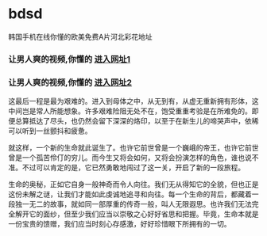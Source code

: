 # bdsd
韩国手机在线你懂的欧美免费A片河北彩花地址
                 
### 让男人爽的视频,你懂的  [进入网址1](https://jaakcc.com/?444)

### 让男人爽的视频,你懂的  [进入网址2](https://jaamcc.com/?444)
                       
这最后一程是最为艰难的。进入到母体之中，从无到有，从虚无重新拥有形体，这中间岂是常人所能想象。许多艰难险阻无处不在，饱受重重考验是在所难免的。即便总算抵达了尽头，也仍然会留下深深的烙印，以至于在新生儿的啼哭声中，依稀可以听到一丝颤抖和疲惫。

就这样，一个新的生命就此诞生了。也许它前世曾是一个巍峨的帝王，也许它前世曾是一个孤苦伶仃的穷儿。而今生又将会如何，又将会扮演怎样的角色，谁也说不准。不过可以肯定的是，它已然勇敢地闯过了这一关，开启了新的一段旅程。

生命的奥秘，正如它自身一般神奇而令人向往。我们无从得知它的全貌，但也正是这份未解之谜，让我们才能如此虔诚地追寻和向往。每一个生命的背后，都藏着一段独一无二的故事，就如同一部厚重的传奇一般，叫人无限遐思。也许我们无法完全解开它的面纱，但至少我们应当以崇敬之心好好省思和把握。毕竟，生命本就是一份宝贵的馈赠，我们应当时刻心存感激，好好珍惜眼下所拥有的一切。
